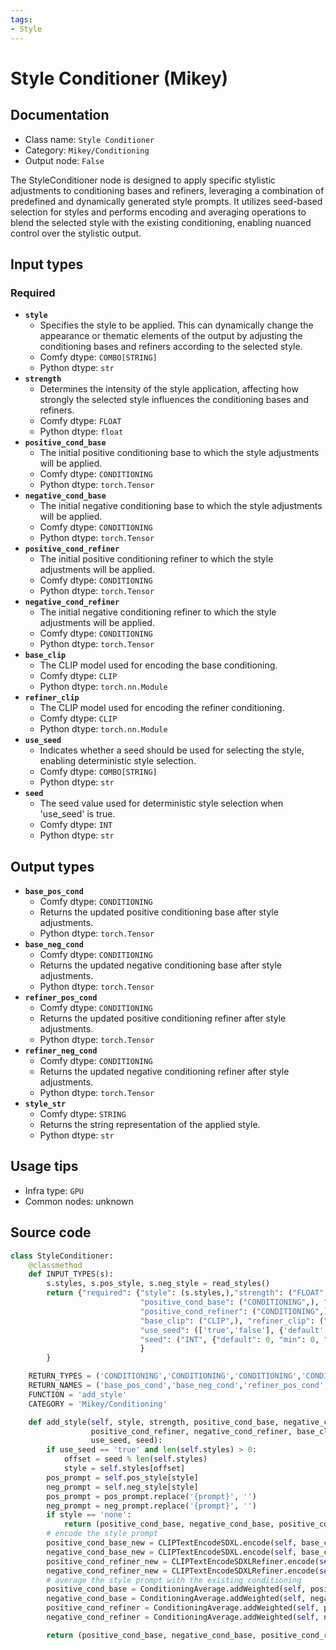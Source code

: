 ```yaml
---
tags:
- Style
---
```


# Style Conditioner (Mikey)
## Documentation
- Class name: `Style Conditioner`
- Category: `Mikey/Conditioning`
- Output node: `False`

The StyleConditioner node is designed to apply specific stylistic adjustments to conditioning bases and refiners, leveraging a combination of predefined and dynamically generated style prompts. It utilizes seed-based selection for styles and performs encoding and averaging operations to blend the selected style with the existing conditioning, enabling nuanced control over the stylistic output.
## Input types
### Required
- **`style`**
    - Specifies the style to be applied. This can dynamically change the appearance or thematic elements of the output by adjusting the conditioning bases and refiners according to the selected style.
    - Comfy dtype: `COMBO[STRING]`
    - Python dtype: `str`
- **`strength`**
    - Determines the intensity of the style application, affecting how strongly the selected style influences the conditioning bases and refiners.
    - Comfy dtype: `FLOAT`
    - Python dtype: `float`
- **`positive_cond_base`**
    - The initial positive conditioning base to which the style adjustments will be applied.
    - Comfy dtype: `CONDITIONING`
    - Python dtype: `torch.Tensor`
- **`negative_cond_base`**
    - The initial negative conditioning base to which the style adjustments will be applied.
    - Comfy dtype: `CONDITIONING`
    - Python dtype: `torch.Tensor`
- **`positive_cond_refiner`**
    - The initial positive conditioning refiner to which the style adjustments will be applied.
    - Comfy dtype: `CONDITIONING`
    - Python dtype: `torch.Tensor`
- **`negative_cond_refiner`**
    - The initial negative conditioning refiner to which the style adjustments will be applied.
    - Comfy dtype: `CONDITIONING`
    - Python dtype: `torch.Tensor`
- **`base_clip`**
    - The CLIP model used for encoding the base conditioning.
    - Comfy dtype: `CLIP`
    - Python dtype: `torch.nn.Module`
- **`refiner_clip`**
    - The CLIP model used for encoding the refiner conditioning.
    - Comfy dtype: `CLIP`
    - Python dtype: `torch.nn.Module`
- **`use_seed`**
    - Indicates whether a seed should be used for selecting the style, enabling deterministic style selection.
    - Comfy dtype: `COMBO[STRING]`
    - Python dtype: `str`
- **`seed`**
    - The seed value used for deterministic style selection when 'use_seed' is true.
    - Comfy dtype: `INT`
    - Python dtype: `str`
## Output types
- **`base_pos_cond`**
    - Comfy dtype: `CONDITIONING`
    - Returns the updated positive conditioning base after style adjustments.
    - Python dtype: `torch.Tensor`
- **`base_neg_cond`**
    - Comfy dtype: `CONDITIONING`
    - Returns the updated negative conditioning base after style adjustments.
    - Python dtype: `torch.Tensor`
- **`refiner_pos_cond`**
    - Comfy dtype: `CONDITIONING`
    - Returns the updated positive conditioning refiner after style adjustments.
    - Python dtype: `torch.Tensor`
- **`refiner_neg_cond`**
    - Comfy dtype: `CONDITIONING`
    - Returns the updated negative conditioning refiner after style adjustments.
    - Python dtype: `torch.Tensor`
- **`style_str`**
    - Comfy dtype: `STRING`
    - Returns the string representation of the applied style.
    - Python dtype: `str`
## Usage tips
- Infra type: `GPU`
- Common nodes: unknown


## Source code
```python
class StyleConditioner:
    @classmethod
    def INPUT_TYPES(s):
        s.styles, s.pos_style, s.neg_style = read_styles()
        return {"required": {"style": (s.styles,),"strength": ("FLOAT", {"default": 0.5, "min": 0.0, "max": 1.0, "step": 0.1}),
                             "positive_cond_base": ("CONDITIONING",), "negative_cond_base": ("CONDITIONING",),
                             "positive_cond_refiner": ("CONDITIONING",), "negative_cond_refiner": ("CONDITIONING",),
                             "base_clip": ("CLIP",), "refiner_clip": ("CLIP",),
                             "use_seed": (['true','false'], {'default': 'false'}),
                             "seed": ("INT", {"default": 0, "min": 0, "max": 0xffffffffffffffff}),
                             }
        }

    RETURN_TYPES = ('CONDITIONING','CONDITIONING','CONDITIONING','CONDITIONING','STRING',)
    RETURN_NAMES = ('base_pos_cond','base_neg_cond','refiner_pos_cond','refiner_neg_cond','style_str',)
    FUNCTION = 'add_style'
    CATEGORY = 'Mikey/Conditioning'

    def add_style(self, style, strength, positive_cond_base, negative_cond_base,
                  positive_cond_refiner, negative_cond_refiner, base_clip, refiner_clip,
                  use_seed, seed):
        if use_seed == 'true' and len(self.styles) > 0:
            offset = seed % len(self.styles)
            style = self.styles[offset]
        pos_prompt = self.pos_style[style]
        neg_prompt = self.neg_style[style]
        pos_prompt = pos_prompt.replace('{prompt}', '')
        neg_prompt = neg_prompt.replace('{prompt}', '')
        if style == 'none':
            return (positive_cond_base, negative_cond_base, positive_cond_refiner, negative_cond_refiner, style, )
        # encode the style prompt
        positive_cond_base_new = CLIPTextEncodeSDXL.encode(self, base_clip, 1024, 1024, 0, 0, 1024, 1024, pos_prompt, pos_prompt)[0]
        negative_cond_base_new = CLIPTextEncodeSDXL.encode(self, base_clip, 1024, 1024, 0, 0, 1024, 1024, neg_prompt, neg_prompt)[0]
        positive_cond_refiner_new = CLIPTextEncodeSDXLRefiner.encode(self, refiner_clip, 6, 4096, 4096, pos_prompt)[0]
        negative_cond_refiner_new = CLIPTextEncodeSDXLRefiner.encode(self, refiner_clip, 2.5, 4096, 4096, neg_prompt)[0]
        # average the style prompt with the existing conditioning
        positive_cond_base = ConditioningAverage.addWeighted(self, positive_cond_base_new, positive_cond_base, strength)[0]
        negative_cond_base = ConditioningAverage.addWeighted(self, negative_cond_base_new, negative_cond_base, strength)[0]
        positive_cond_refiner = ConditioningAverage.addWeighted(self, positive_cond_refiner_new, positive_cond_refiner, strength)[0]
        negative_cond_refiner = ConditioningAverage.addWeighted(self, negative_cond_refiner_new, negative_cond_refiner, strength)[0]

        return (positive_cond_base, negative_cond_base, positive_cond_refiner, negative_cond_refiner, style, )

```
